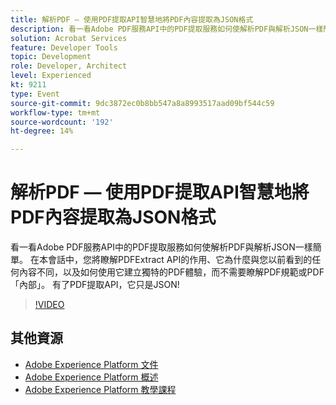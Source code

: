 ```yaml
---
title: 解析PDF — 使用PDF提取API智慧地將PDF內容提取為JSON格式
description: 看一看Adobe PDF服務API中的PDF提取服務如何使解析PDF與解析JSON一樣簡單。 在本會話中，您將瞭解PDFExtract API的作用、它為什麼與您以前看到的任何內容不同，以及如何使用它建立獨特的PDF體驗，而不需要瞭解PDF規範或PDF「內部」。 有了PDF提取API，它只是JSON!
solution: Acrobat Services
feature: Developer Tools
topic: Development
role: Developer, Architect
level: Experienced
kt: 9211
type: Event
source-git-commit: 9dc3872ec0b8bb547a8a8993517aad09bf544c59
workflow-type: tm+mt
source-wordcount: '192'
ht-degree: 14%

---
```


# 解析PDF — 使用PDF提取API智慧地將PDF內容提取為JSON格式

看一看Adobe PDF服務API中的PDF提取服務如何使解析PDF與解析JSON一樣簡單。 在本會話中，您將瞭解PDFExtract API的作用、它為什麼與您以前看到的任何內容不同，以及如何使用它建立獨特的PDF體驗，而不需要瞭解PDF規範或PDF「內部」。 有了PDF提取API，它只是JSON!

>[!VIDEO](https://video.tv.adobe.com/v/338096/?quality=12&learn=on&hidetitle=true)

## 其他資源

- [Adobe Experience Platform 文件](https://experienceleague.adobe.com/docs/experience-platform.html)
- [Adobe Experience Platform 概述](https://experienceleague.adobe.com/docs/experience-platform/landing/home.html?lang=zh-Hant)
- [Adobe Experience Platform 教學課程](https://experienceleague.adobe.com/docs/platform-learn/tutorials/overview.html?lang=zh-Hant)
